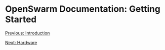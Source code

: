 # OpenSwarm Documentation: Getting Started

<a href=01-Introduction.md>Previous: Introduction</a>

<a href=03-Hardware.md>Next: Hardware</a>
